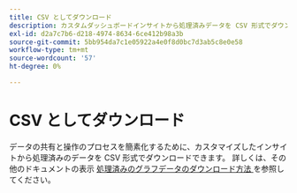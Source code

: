 ```yaml
---
title: CSV としてダウンロード
description: カスタムダッシュボードインサイトから処理済みデータを CSV 形式でダウンロードする方法を説明します。
exl-id: d2a7c7b6-d218-4974-8634-6ce412b98a3b
source-git-commit: 5bb954da7c1e05922a4e0f8d0bc7d3ab5c8e0e58
workflow-type: tm+mt
source-wordcount: '57'
ht-degree: 0%

---
```


# CSV としてダウンロード

データの共有と操作のプロセスを簡素化するために、カスタマイズしたインサイトから処理済みのデータを CSV 形式でダウンロードできます。 詳しくは、その他のドキュメントの表示 [ 処理済みのグラフデータのダウンロード方法 ](./view-more.md#download-csv) を参照してください。
